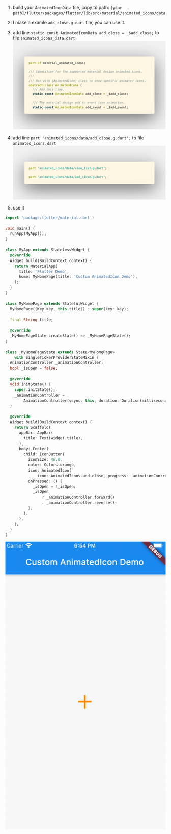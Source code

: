1. build your `AnimatedIconData` file, copy to path: `[your path]/flutter/packages/flutter/lib/src/material/animated_icons/data`  
2. I make a examle  `add_close.g.dart` file,  you can use it.
3. add line `static const AnimatedIconData add_close = _$add_close;` to file `animated_icons_data.dart`
![](img/1.png)  
4. add line `part 'animated_icons/data/add_close.g.dart';` to file `animated_icons.dart`
![](img/2.png)

5. use it 
```dart
import 'package:flutter/material.dart';

void main() {
  runApp(MyApp());
}

class MyApp extends StatelessWidget {
  @override
  Widget build(BuildContext context) {
    return MaterialApp(
      title: 'Flutter Demo',
      home: MyHomePage(title: 'Custom AnimatedIcon Demo'),
    );
  }
}

class MyHomePage extends StatefulWidget {
  MyHomePage({Key key, this.title}) : super(key: key);

  final String title;

  @override
  _MyHomePageState createState() => _MyHomePageState();
}

class _MyHomePageState extends State<MyHomePage>
    with SingleTickerProviderStateMixin {
  AnimationController _animationController;
  bool _isOpen = false;

  @override
  void initState() {
    super.initState();
    _animationController =
        AnimationController(vsync: this, duration: Duration(milliseconds: 300));
  }

  @override
  Widget build(BuildContext context) {
    return Scaffold(
      appBar: AppBar(
        title: Text(widget.title),
      ),
      body: Center(
        child: IconButton(
          iconSize: 46.0,
          color: Colors.orange,
          icon: AnimatedIcon(
              icon: AnimatedIcons.add_close, progress: _animationController),
          onPressed: () {
            _isOpen = !_isOpen;
            _isOpen
                ? _animationController.forward()
                : _animationController.reverse();
          },
        ),
      ),
    );
  }
}
```

![](img/example.gif)
